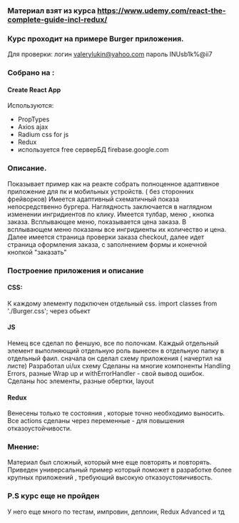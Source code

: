 ### Материал взят из курса https://www.udemy.com/react-the-complete-guide-incl-redux/

### Курс проходит на примере Burger приложения. 
Для проверки: логин valerylukin@yahoo.com пароль INUsb1k%@ii7

### Собрано на : 
#### Create React App 
Используются:
* PropTypes 
* Axios ajax
* Radium css for js
* Redux
* используется free серверБД firebase.google.com

### Описание. 
Показывает пример как на реакте собрать полноценное адаптивное приложение для пк и мобильных устройств. ( без сторонних фрейворков)
Имеется адаптивный схематичный показа непосредственно бургера. Наглядность заключается в наглядном изменении ингридиентов по клику. Имеется тулбар, меню , кнопка заказа. Всплывающее меню, показывается цена заказа. В всплывающем меню показаны все ингридиенты их количество и цена. Далее имеется страница проверки заказа checkout, далее идет страница оформления заказа, с заполнением формы и конечной кнопкой "заказать"

### Построение приложения и описание
#### CSS: 
К каждому элементу подключен отдельный css. import classes from './Burger.css'; через обьект
#### JS

Немец все сделал по феншую, все по полочкам.
Каждый отдельный элемент выполняющий отдельную роль вынесен в отдельную папку в отдельный фаил.
сначала он сделал схему приложения ( начертил на листе)
Разработал ui/ux схему
Сделаны на многие компоненты Handling Errors, разные Wrap up и withErrorHandler - свой вывод ошибок.
Сделаны hoc элементы, разные обертки, layout
#### Redux 
Венесены только те состояния , которые точно необходимо выносить. 
Все actions сделаны через переменные - для повышения отказоустойчивости. 

### Мнение:
Материал был сложный, который мне еще повторять и повторять. 
Приведен универсальный пример который поможет в разработке более крупных приложений , требующий высокую отказоустояичивость.
 
 ### P.S курс еще не пройден
 
 У него еще много по тестам, импровин, деплоин, Redux Advanced и тд




